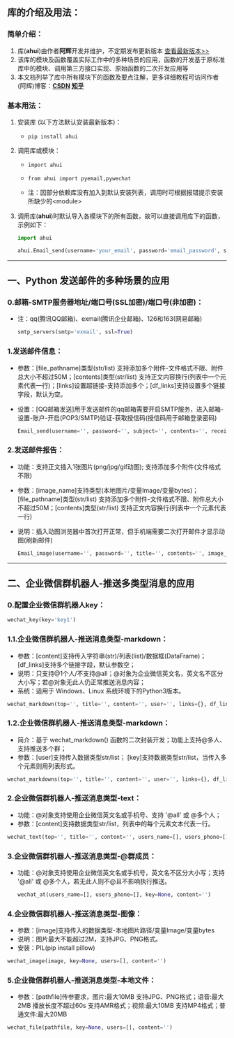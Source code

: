 ## **库的介绍及用法：**

### **简单介绍：**

1.  库(**ahui**)由作者**阿辉**开发并维护，不定期发布更新版本 [查看最新版本>>](https://pypi.org/project/ahui/)
2.  该库的模块及函数覆盖实际工作中的多种场景的应用，函数的开发基于原标准库中的模块、调用第三方接口实现、原始函数的二次开发应用等
3.  本文档列举了库中所有模块下的函数及要点注解，更多详细教程可访问作者(阿辉)博客：**[CSDN](https://blog.csdn.net/weixin_44007104)  [知乎](https://www.zhihu.com/people/ahui6888)**

### **基本用法：**

1.  安装库 (以下方法默认安装最新版本)：&#x20;

    *   `pip install ahui`

        &#x20;

2.  调用库或模块：

    *   `import ahui`
    *   `from ahui import pyemail,pywechat`
    *   注：因部分依赖库没有加入到默认安装列表，调用时可根据报错提示安装所缺少的\<module>

        &#x20;

3.  调用库(**ahui**)时默认导入各模块下的所有函数，故可以直接调用库下的函数，示例如下：

    ```python
    import ahui

    ahui.Email_send(username='your_email', password='email_password', subject='test', contents='test...', receivers=['receiver_email'], accs=[], links={}, df=None, df_links={}, file_pathname=None, smtp='exmail', ssl=True)
    ```

&#x20;

***

&#x20;

## **一、Python 发送邮件的多种场景的应用**

### **0.邮箱-SMTP服务器地址/端口号(SSL加密)/端口号(非加密)：**

*   注：qq(腾讯QQ邮箱)、exmail(腾讯企业邮箱)、126和163(网易邮箱)

    ```python
    smtp_servers(smtp='exmail', ssl=True)
    ```

### **1.发送邮件信息：**

*   参数：\[file\_pathname]类型(str/list) 支持添加多个附件-文件格式不限、附件总大小不超过50M；\[contents]类型(str/list) 支持正文内容换行(列表中一个元素代表一行)；\[links]设置超链接-支持添加多个；\[df\_links]支持设置多个链接字段，默认为空。
*   设置：\[QQ邮箱发送]用于发送邮件的qq邮箱需要开启SMTP服务，进入邮箱-设置-账户-开启(POP3/SMTP)验证-获取授信码(授信码用于邮箱登录密码)

    ```python
    Email_send(username='', password='', subject='', contents='', receivers=[], accs=[], links={}, df=None, df_links={}, file_pathname=None, smtp='exmail', ssl=True)
    ```

### **2.发送邮件报告：**

*   功能：支持正文插入1张图片(png/jpg/gif动图); 支持添加多个附件(文件格式不限)
*   参数：\[image\_name]支持类型(本地图片/变量Image/变量bytes)；\[file\_pathname]类型(str/list) 支持添加多个附件-文件格式不限、附件总大小不超过50M；\[contents]类型(str/list) 支持正文内容换行(列表中一个元素代表一行)
*   说明：插入动图浏览器中首次打开正常，但手机端需要二次打开邮件才显示动图(刷新邮件)

    ```python
    Email_image(username='', password='', title='', contents='', image_name=None, receivers=[], accs=[], file_pathname=None, smtp='exmail', ssl=True, sign=False)
    ```

&#x20;

***

&#x20;

## **二、企业微信群机器人-推送多类型消息的应用**

### **0.配置企业微信群机器人key：**

```python
wechat_key(key='key1')
```

### **1.1.企业微信群机器人-推送消息类型-markdown：**

*   参数：\[content]支持传入字符串(str)/列表(list)/数据框(DataFrame)；\[df\_links]支持多个链接字段，默认参数空；
*   说明：只支持@1个人/不支持@all；@对象为企业微信英文名，英文名不区分大小写；若@对象无此人仍正常推送消息内容；
*   系统：适用于 Windows、Linux 系统环境下的Python3版本。

```python
wechat_markdown(top='', title='', content='', user='', links={}, df_links={}, show_cols=False, key=None)
```

### **1.2.企业微信群机器人-推送消息类型-markdown：**

*   简介：基于 wechat\_markdown() 函数的二次封装开发；功能上支持@多人、支持推送多个群；
*   参数：\[user]支持传入数据类型str/list； \[key]支持数据类型str/list，当传入多个元素则用列表形式。

```python
wechat_markdowns(top='', title='', content='', user='', links={}, df_links={}, show_cols=False, key=None)
```

### **2.企业微信群机器人-推送消息类型-text：**

*   功能：@对象支持使用企业微信英文名或手机号、支持 '@all' 或 @多个人；
*   参数：\[content]支持数据类型str/list，列表中的每个元素文本代表一行。

```python
wechat_text(top='', title='', content='', users_name=[], users_phone=[], key=None)
```

### **3.企业微信群机器人-推送消息类型-@群成员：**

*   功能：@对象支持使用企业微信英文名或手机号，英文名不区分大小写；支持 '@all' 或 @多个人，若无此人则不@且不影响执行推送。

    ```python
    wechat_at(users_name=[], users_phone=[], key=None, content='')
    ```

### **4.企业微信群机器人-推送消息类型-图像：**

*   参数：\[image]支持传入的数据类型-本地图片路径/变量Image/变量bytes
*   说明：图片最大不能超过2M，支持JPG、PNG格式。
*   安装：PIL(pip install pillow)

```python
wechat_image(image, key=None, users=[], content='')
```

### **5.企业微信群机器人-推送消息类型-本地文件：**

*   参数：\[pathfile]传参要求，图片:最大10MB 支持JPG、PNG格式；语音:最大2MB 播放长度不超过60s 支持AMR格式；视频:最大10MB 支持MP4格式；普通文件:最大20MB

```python
wechat_file(pathfile, key=None, users=[], content='')
```

&#x20;
